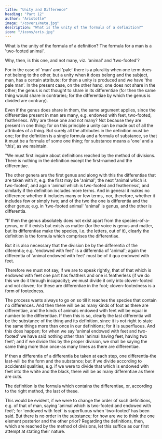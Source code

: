 ```yaml
---
title: "Unity and Difference"
heading: "Part 12"
author: "Aristotle"
image: "/covers/meta.jpg"
description: "What is the unity of the formula of a definition?"
icon: "/icons/aris.jpg"
---
```


<!-- "Now let us treat first of definition, in so far as we have not treated of it in the Analytics; for the problem stated in them is useful for our inquiries concerning substance. 
 -->

What is the unity of the formula of a definition? The formula for a man is a 'two-footed animal'.

Why, then, is this one, and not many, viz. 'animal' and 'two-footed'? 

For in the case of 'man' and 'pale' there is a plurality when one term does not belong to the other, but a unity when it does belong and the subject, man, has a certain attribute; for then a unity is produced and we have 'the pale man'. In the present case, on the other hand, one does not share in the other; the genus is not thought to share in its differentiae (for then the same thing would share in contraries; for the differentiae by which the genus is divided are contrary). 

Even if the genus does share in them, the same argument applies, since the differentiae present in man are many, e.g. endowed with feet, two-footed, featherless. Why are these one and not many? Not because they are present in one thing; for on this principle a unity can be made out of all the attributes of a thing. But surely all the attributes in the definition must be one; for the definition is a single formula and a formula of substance, so that it must be a formula of some one thing; for substance means a 'one' and a 'this', as we maintain.

"We must first inquire about definitions reached by the method of divisions. There is nothing in the definition except the first-named and the differentiae. 

The other genera are the first genus and along with this the differentiae that are taken with it, e.g. the first may be 'animal', the next 'animal which is two-footed', and again 'animal which is two-footed and featherless', and similarly if the definition includes more terms. And in general it makes no difference whether it includes many or few terms,-nor, therefore, whether it includes few or simply two; and of the two the one is differentia and the other genus; e.g. in 'two-footed animal' 'animal' is genus, and the other is differentia.

"If then the genus absolutely does not exist apart from the species-of-a-genus, or if it exists but exists as matter (for the voice is genus and matter, but its differentiae make the species, i.e. the letters, out of it), clearly the definition is the formula which comprises the differentiae.

But it is also necessary that the division be by the differentia of the diferentia; e.g. 'endowed with feet' is a differentia of 'animal'; again the differentia of 'animal endowed with feet' must be of it qua endowed with feet. 

Therefore we must not say, if we are to speak rightly, that of that which is endowed with feet one part has feathers and one is featherless (if we do this we do it through incapacity); we must divide it only into cloven-footed and not cloven; for these are differentiae in the foot; cloven-footedness is a form of footedness. 

The process wants always to go on so till it reaches the species that contain no differences. And then there will be as many kinds of foot as there are differentiae, and the kinds of animals endowed with feet will be equal in number to the differentiae. If then this is so, clearly the last differentia will be the substance of the thing and its definition, since it is not right to state the same things more than once in our definitions; for it is superfluous. And this does happen; for when we say 'animal endowed with feet and two-footed' we have said nothing other than 'animal having feet, having two feet'; and if we divide this by the proper division, we shall be saying the same thing more than once-as many times as there are differentiae.

If then a differentia of a differentia be taken at each step, one differentia-the last-will be the form and the substance; but if we divide according to accidental qualities, e.g. if we were to divide that which is endowed with feet into the white and the black, there will be as many differentiae as there are cuts. 

The definition is the formula which contains the differentiae, or, according to the right method, the last of these. 

This would be evident, if we were to change the order of such definitions, e.g. of that of man, saying 'animal which is two-footed and endowed with feet'; for 'endowed with feet' is superfluous when 'two-footed' has been said. But there is no order in the substance; for how are we to think the one element posterior and the other prior? Regarding the definitions, then, which are reached by the method of divisions, let this suffice as our first attempt at stating their nature.
